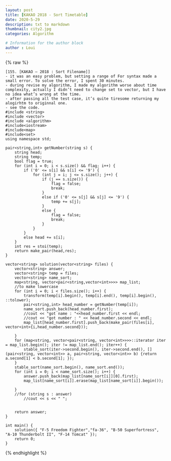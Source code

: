 ```yaml
---
layout: post
title: [KAKAO 2018 - Sort Timetable]
date: 2020-5-29
description: txt to markdown
thumbnail: city2.jpg
categories: Algorithm

# Information for the author block
author : Loui
---
```


{% raw %}

	﻿[155. [KAKAO – 2018 : Sort Filename]] 
	- it was an easy problem, but setting a range of For syntax made a small error. To solve the error, I spent 30 minutes.
	- during revise my algorithm, I made my algorithm worse about time complexity, actually I didn’t need to change set to vector, but I have no idea what’s wrong at the time. 
	- after passing all the test case, it’s quite tiresome returning my alogirhtm to originnal one. 
	- see the code.
	#include <string>
	#include <vector>
	#include <algorithm>
	#include<iostream>
	#include<map>
	#include<set>
	using namespace std;
	
	pair<string,int> getNumber(string s) {
		string head;
		string temp;
		bool flag = true;
		for (int i = 0; i < s.size() && flag; i++) {
			if ('0' <= s[i] && s[i] <= '9') {
				for (int j = i; j <= s.size(); j++) {
					if (j == s.size()) {
						flag = false;
						break;
					}
					else if ('0' <= s[j] && s[j] <= '9') {
						temp += s[j];
					}
					else {
						flag = false;
						break;
					}
				}
			}
			else head += s[i];
		}
		int res = stoi(temp);
		return make_pair(head,res);
	}
	
	vector<string> solution(vector<string> files) {
		vector<string> answer;
		vector<string> temp = files;
		vector<string> name_sort;
		map<string, vector<pair<string,vector<int>>>> map_list;
		//to make lowercase
		for (int i = 0; i < files.size(); i++) {
			transform(temp[i].begin(), temp[i].end(), temp[i].begin(), ::tolower);
			pair<string,int> head_number = getNumber(temp[i]);
			name_sort.push_back(head_number.first);
			//cout << "got name : "<<head_number.first << endl;
			//cout << "got number : " << head_number.second << endl;
			map_list[head_number.first].push_back(make_pair(files[i], vector<int>{i,head_number.second}));
			
		}
		for (map<string, vector<pair<string, vector<int>>>>::iterator iter = map_list.begin(); iter != map_list.end(); iter++) {
			stable_sort(iter->second.begin(), iter->second.end(), [](pair<string, vector<int>> a, pair<string, vector<int>> b) {return a.second[1] < b.second[1]; });
		}
		stable_sort(name_sort.begin(), name_sort.end());
		for (int i = 0; i < name_sort.size(); i++) {
			answer.push_back(map_list[name_sort[i]][0].first);
			map_list[name_sort[i]].erase(map_list[name_sort[i]].begin());
			
		}
		//for (string s : answer)
			//cout << s << " ";
		
	
		return answer;
	}
	
	int main() {
		solution({ "F-5 Freedom Fighter","fa-36", "B-50 Superfortress", "A-10 Thunderbolt II", "F-14 Tomcat" });
		return 0;
	}
	
	
	
	
{% endhighlight %}
